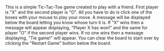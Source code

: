 This is a simple Tic-Tac-Toe game created to play with a friend. 
First player is "X" and the second player is "O".
All you have to do is click one of the boxes with your mouse to play your move. 
A message will be displayed below the board letting you know whose turn it is.
If "X" wins then a message will appear displaying, "Player X has won!" and the same for player "O" if the second player wins.
If no one wins then a message displaying, "Tie game!" will appear.
You can clear the board to start over by clicking the "Restart Game" button below the board.
